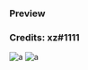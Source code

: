 ### Preview
### Credits: xz#1111
![a](https://github.com/Eazvy/UILibs/blob/main/Librarys/Abyss/imagewadawdawdaw.png?raw=true)
![a](https://github.com/Eazvy/UILibs/blob/main/Librarys/Abyss/daw.png?raw=true)
